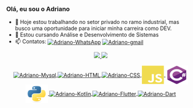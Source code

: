 ### Olá, eu sou o Adriano

- 🔭 Hoje estou trabalhando no setor privado no ramo industrial, mas busco uma oportunidade para iniciar minha carreira como DEV.
- 🌱 Estou cursando Análise e Desenvolvimento de Sistemas
- <div style="align-items: center;">📫 Contatos:
  <a href ="https://api.whatsapp.com/send?phone=5535999417367&text=Ol%C3%A1%20tudo%20bem%3F"><img align="center" alt="Adriano-WhatsApp" src="https://img.shields.io/badge/WhatsApp-25D366?style=for-the-badge&logo=whatsapp&logoColor=white" target="_blank"></a>
  <a href = "mailto:adrianoribeiro589@gmail.com"><img align="center" alt="Adriano-gmail" src="https://img.shields.io/badge/-Gmail-%23333?style=for-the-badge&logo=gmail&logoColor=white" target="_blank"></a>
</div>

<div align="center">
  <a href="https://github.com/AdrianoRN">   
  <img height="200em" src="https://github-readme-stats.vercel.app/api?username=AdrianoRN&show_icons=true&theme=chartreuse-dark&include_all_commits=true&count_private=true"/>
  <img height="200em" src="https://github-readme-stats.vercel.app/api/top-langs/?username=AdrianoRN&langs_count=7&theme=chartreuse-dark"/>
</div>
  
<div style="display: inline_block" align="center"><br>
  <img align="center" alt="Adriano-Mysql" height="50" width="60" src="https://cdn.jsdelivr.net/gh/devicons/devicon/icons/mysql/mysql-original-wordmark.svg"/>         
  <img align="center" alt="Adriano-HTML" height="50" width="60"  src="https://cdn.jsdelivr.net/gh/devicons/devicon/icons/html5/html5-original-wordmark.svg" />      
  <img align="center" alt="Adriano-CSS" height="50" width="60" src="https://cdn.jsdelivr.net/gh/devicons/devicon/icons/css3/css3-original-wordmark.svg" />
  <img align="center" alt="Adriano-Js" height="50" width="60" src="https://raw.githubusercontent.com/devicons/devicon/master/icons/javascript/javascript-plain.svg">     
  <img align="center" alt="Adriano-Csharp" height="50" width="60" src="https://raw.githubusercontent.com/devicons/devicon/master/icons/csharp/csharp-original.svg">
  <img align="center" alt="Adriano-Python" height="50" width="60" src="https://raw.githubusercontent.com/devicons/devicon/master/icons/python/python-original.svg">
  <img align="center" alt="Adriano-Kotlin" height="50" width="70" src="https://img.shields.io/badge/Kotlin-0095D5?&style=for-the-badge&logo=kotlin&logoColor=white">
  <img align="center" alt="Adriano-Flutter" height="50" width="70" src="https://img.shields.io/badge/Flutter-02569B?style=for-the-badge&logo=flutter&logoColor=white">
  <img align="center" alt="Adriano-Dart" height="50" width="70" src="https://img.shields.io/badge/Dart-0175C2?style=for-the-badge&logo=dart&logoColor=white">
  
</div>
  
 

 
